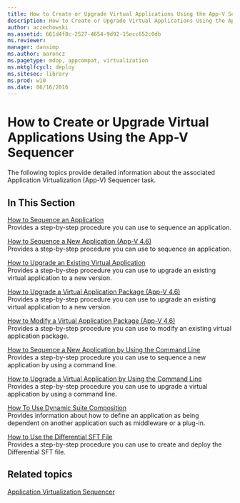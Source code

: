 ```yaml
---
title: How to Create or Upgrade Virtual Applications Using the App-V Sequencer
description: How to Create or Upgrade Virtual Applications Using the App-V Sequencer
author: aczechowski
ms.assetid: 661d4f8c-2527-4654-9d92-15ecc652c0db
ms.reviewer: 
manager: dansimp
ms.author: aaroncz
ms.pagetype: mdop, appcompat, virtualization
ms.mktglfcycl: deploy
ms.sitesec: library
ms.prod: w10
ms.date: 06/16/2016
---
```



# How to Create or Upgrade Virtual Applications Using the App-V Sequencer


The following topics provide detailed information about the associated Application Virtualization (App-V) Sequencer task.

## In This Section


<a href="" id="how-to-sequence-an-application"></a>[How to Sequence an Application](how-to-sequence-an-application.md)  
Provides a step-by-step procedure you can use to sequence an application.

<a href="" id="how-to-sequence-a-new-application--app-v-4-6-"></a>[How to Sequence a New Application (App-V 4.6)](how-to-sequence-a-new-application--app-v-46-.md)  
Provides a step-by-step procedure you can use to sequence an application.

<a href="" id="how-to-upgrade-an-existing-virtual-application"></a>[How to Upgrade an Existing Virtual Application](how-to-upgrade-an-existing-virtual-application.md)  
Provides a step-by-step procedure you can use to upgrade an existing virtual application to a new version.

<a href="" id="how-to-upgrade-a-virtual-application-package--app-v-4-6-"></a>[How to Upgrade a Virtual Application Package (App-V 4.6)](how-to-upgrade-a-virtual-application-package--app-v-46-.md)  
Provides a step-by-step procedure you can use to upgrade an existing virtual application to a new version.

<a href="" id="how-to-modify-a-virtual-application-package--app-v-4-6-"></a>[How to Modify a Virtual Application Package (App-V 4.6)](how-to-modify-a-virtual-application-package--app-v-46-.md)  
Provides a step-by-step procedure you can use to modify an existing virtual application package.

<a href="" id="how-to-sequence-a-new-application-by-using-the-command-line"></a>[How to Sequence a New Application by Using the Command Line](how-to-sequence-a-new-application-by-using-the-command-line.md)  
Provides a step-by-step procedure you can use to sequence a new application by using a command line.

<a href="" id="how-to-upgrade-a-virtual-application-by-using-the-command-line"></a>[How to Upgrade a Virtual Application by Using the Command Line](how-to-upgrade-a-virtual-application-by-using-the-command-line.md)  
Provides a step-by-step procedure you can use to upgrade a virtual application by using a command line.

<a href="" id="how-to-use-dynamic-suite-composition"></a>[How To Use Dynamic Suite Composition](how-to-use-dynamic-suite-composition.md)  
Provides information about how to define an application as being dependent on another application such as middleware or a plug-in.

<a href="" id="how-to-use-the-differential-sft-file"></a>[How to Use the Differential SFT File](how-to-use-the-differential-sft-file.md)  
Provides a step-by-step procedure you can use to create and deploy the Differential SFT file.

## Related topics


[Application Virtualization Sequencer](application-virtualization-sequencer.md)

 

 





